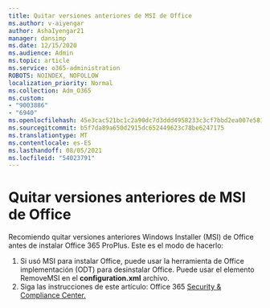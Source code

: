 ```yaml
---
title: Quitar versiones anteriores de MSI de Office
ms.author: v-aiyengar
author: AshaIyengar21
manager: dansimp
ms.date: 12/15/2020
ms.audience: Admin
ms.topic: article
ms.service: o365-administration
ROBOTS: NOINDEX, NOFOLLOW
localization_priority: Normal
ms.collection: Adm_O365
ms.custom:
- "9003886"
- "6940"
ms.openlocfilehash: 45e3cac521bc1c2a90dc7d3ddd4958233c3cf7bbd2ea007e581f343bca7b5631
ms.sourcegitcommit: b5f7da89a650d2915dc652449623c78be6247175
ms.translationtype: MT
ms.contentlocale: es-ES
ms.lasthandoff: 08/05/2021
ms.locfileid: "54023791"
---
```

# <a name="remove-prior-msi-versions-of-office"></a>Quitar versiones anteriores de MSI de Office

Recomiendo quitar versiones anteriores Windows Installer (MSI) de Office antes de instalar Office 365 ProPlus. Este es el modo de hacerlo:

1. Si usó MSI para instalar Office, puede usar la herramienta de Office implementación (ODT) para desinstalar Office. Puede usar el elemento RemoveMSI en el **configuration.xml** archivo.
1. Siga las instrucciones de este artículo: Office 365 [Security & Compliance Center.](https://go.microsoft.com/fwlink/p/?linkid=2077143)